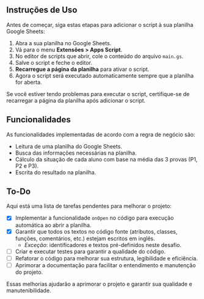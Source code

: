 ## Instruções de Uso

Antes de começar, siga estas etapas para adicionar o script à sua planilha Google Sheets:

1. Abra a sua planilha no Google Sheets.
2. Vá para o menu **Extensões > Apps Script**.
3. No editor de scripts que abrir, cole o conteúdo do arquivo `main.gs`.
4. Salve o script e feche o editor.
5. **Recarregue a página da planilha** para ativar o script.
6. Agora o script será executado automaticamente sempre que a planilha for aberta.

Se você estiver tendo problemas para executar o script, certifique-se de recarregar a página da planilha após adicionar o script.

## Funcionalidades

As funcionalidades implementadas de acordo com a regra de negócio são:

- Leitura de uma planilha do Google Sheets.
- Busca das informações necessárias na planilha.
- Cálculo da situação de cada aluno com base na média das 3 provas (P1, P2 e P3).
- Escrita do resultado na planilha.

## To-Do

Aqui está uma lista de tarefas pendentes para melhorar o projeto:

- [x] Implementar a funcionalidade `onOpen` no código para execução automática ao abrir a planilha.
- [x] Garantir que todos os textos no código fonte (atributos, classes, funções, comentários, etc.) estejam escritos em inglês.
    - *Exceção*: identificadores e textos pré-definidos neste desafio.
- [ ] Criar e executar testes para garantir a qualidade do código.
- [ ] Refatorar o código para melhorar sua estrutura, legibilidade e eficiência.
- [ ] Aprimorar a documentação para facilitar o entendimento e manutenção do projeto.

Essas melhorias ajudarão a aprimorar o projeto e garantir sua qualidade e manutenibilidade.
